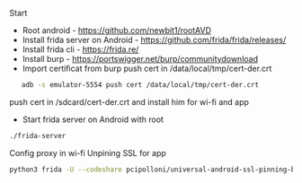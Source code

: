 Start
- Root android - https://github.com/newbit1/rootAVD
- Install frida server on Android - https://github.com/frida/frida/releases/
- Install frida cli - https://frida.re/
- Install burp - https://portswigger.net/burp/communitydownload
- Import certificat from burp
push cert in /data/local/tmp/cert-der.crt
 ```bash 
    adb -s emulator-5554 push cert /data/local/tmp/cert-der.crt 
 ```
  push cert in /sdcard/cert-der.crt and install him for wi-fi and app
- Start frida server on Android with root 
```bash
./frida-server
```
Config proxy in wi-fi
Unpining SSL for app 
```bash
python3 frida -U --codeshare pcipolloni/universal-android-ssl-pinning-bypass-with-frida -f com.global.NAMEAPP)
```
 
